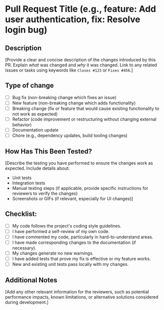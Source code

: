 # Pull Request Title (e.g., feature: Add user authentication, fix: Resolve login bug)

## Description

[Provide a clear and concise description of the changes introduced by this PR. Explain *what* was changed and *why* it was changed. Link to any related issues or tasks using keywords like `Closes #123` or `Fixes #456`.]

## Type of change

- [ ] Bug fix (non-breaking change which fixes an issue)
- [ ] New feature (non-breaking change which adds functionality)
- [ ] Breaking change (fix or feature that would cause existing functionality to not work as expected)
- [ ] Refactor (code improvement or restructuring without changing external behavior)
- [ ] Documentation update
- [ ] Chore (e.g., dependency updates, build tooling changes)

## How Has This Been Tested?

[Describe the testing you have performed to ensure the changes work as expected. Include details about:
- Unit tests
- Integration tests
- Manual testing steps (if applicable, provide specific instructions for reviewers to verify the changes)
- Screenshots or GIFs (if relevant, especially for UI changes)]

## Checklist:

- [ ] My code follows the project's coding style guidelines.
- [ ] I have performed a self-review of my own code.
- [ ] I have commented my code, particularly in hard-to-understand areas.
- [ ] I have made corresponding changes to the documentation (if necessary).
- [ ] My changes generate no new warnings.
- [ ] I have added tests that prove my fix is effective or my feature works.
- [ ] New and existing unit tests pass locally with my changes.

## Additional Notes

[Add any other relevant information for the reviewers, such as potential performance impacts, known limitations, or alternative solutions considered during development.]